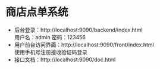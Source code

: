# 商店点单系统

- 后台登录：http://localhost:9090/backend/index.html<br>  用户名：admin     密码：123456
- 用户前台访问界面：http://localhost:9090/front/index.html<br>
使用手机号注册接收验证码登录
- 接口文档：http://localhost:9090/doc.html


